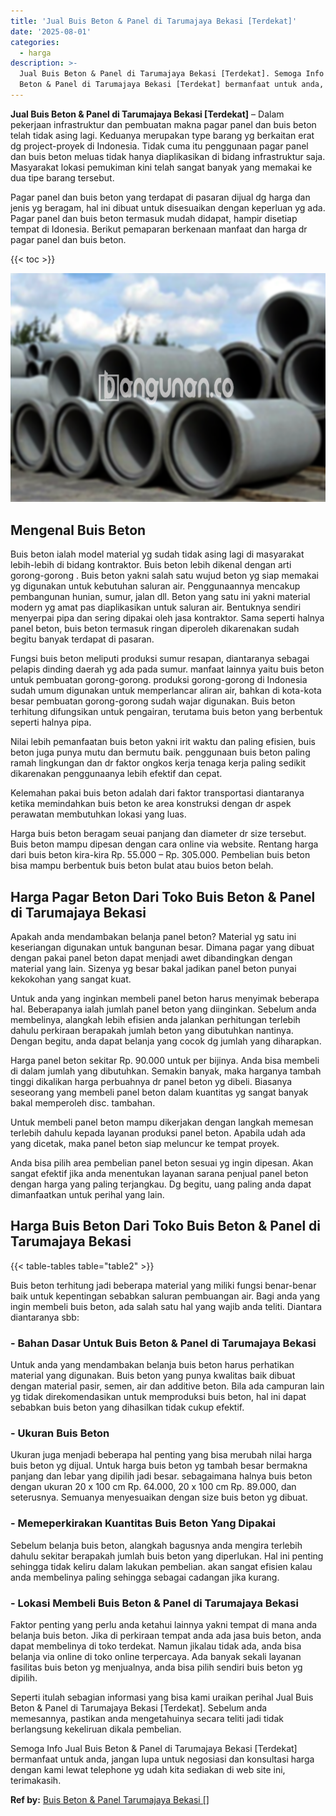 ```yaml
---
title: 'Jual Buis Beton & Panel di Tarumajaya Bekasi [Terdekat]'
date: '2025-08-01'
categories:
  - harga
description: >-
  Jual Buis Beton & Panel di Tarumajaya Bekasi [Terdekat]. Semoga Info Jual Buis
  Beton & Panel di Tarumajaya Bekasi [Terdekat] bermanfaat untuk anda, jangan...
---
```


**Jual Buis Beton & Panel di Tarumajaya Bekasi \[Terdekat\]** – Dalam pekerjaan infrastruktur dan pembuatan makna pagar panel dan buis beton telah tidak asing lagi. Keduanya merupakan type barang yg berkaitan erat dg project-proyek di Indonesia. Tidak cuma itu penggunaan pagar panel dan buis beton meluas tidak hanya diaplikasikan di bidang infrastruktur saja. Masyarakat lokasi pemukiman kini telah sangat banyak yang memakai ke dua tipe barang tersebut.

Pagar panel dan buis beton yang terdapat di pasaran dijual dg harga dan jenis yg beragam, hal ini dibuat untuk disesuaikan dengan keperluan yg ada. Pagar panel dan buis beton termasuk mudah didapat, hampir disetiap tempat di Idonesia. Berikut pemaparan berkenaan manfaat dan harga dr pagar panel dan buis beton.

{{< toc >}}

![Jual Buis Beton & Panel di Tarumajaya Bekasi [Terdekat]](/images/jual-panel-buis-beton-murah-36.png)

## Mengenal Buis Beton

Buis beton ialah model material yg sudah tidak asing lagi di masyarakat lebih-lebih di bidang kontraktor. Buis beton lebih dikenal dengan arti gorong-gorong . Buis beton yakni salah satu wujud beton yg siap memakai yg digunakan untuk kebutuhan saluran air. Penggunaannya mencakup pembangunan hunian, sumur, jalan dll. Beton yang satu ini yakni material modern yg amat pas diaplikasikan untuk saluran air. Bentuknya sendiri menyerpai pipa dan sering dipakai oleh jasa kontraktor. Sama seperti halnya panel beton, buis beton termasuk ringan diperoleh dikarenakan sudah begitu banyak terdapat di pasaran.

Fungsi buis beton meliputi produksi sumur resapan, diantaranya sebagai pelapis dinding daerah yg ada pada sumur. manfaat lainnya yaitu buis beton untuk pembuatan gorong-gorong. produksi gorong-gorong di Indonesia sudah umum digunakan untuk memperlancar aliran air, bahkan di kota-kota besar pembuatan gorong-gorong sudah wajar digunakan. Buis beton terhitung difungsikan untuk pengairan, terutama buis beton yang berbentuk seperti halnya pipa.

Nilai lebih pemanfaatan buis beton yakni irit waktu dan paling efisien, buis beton juga punya mutu dan bermutu baik. penggunaan buis beton paling ramah lingkungan dan dr faktor ongkos kerja tenaga kerja paling sedikit dikarenakan penggunaanya lebih efektif dan cepat.

Kelemahan pakai buis beton adalah dari faktor transportasi diantaranya ketika memindahkan buis beton ke area konstruksi dengan dr aspek perawatan membutuhkan lokasi yang luas.

Harga buis beton beragam seuai panjang dan diameter dr size tersebut. Buis beton mampu dipesan dengan cara online via website. Rentang harga dari buis beton kira-kira Rp. 55.000 – Rp. 305.000. Pembelian buis beton bisa mampu berbentuk buis beton bulat atau buios beton belah.

## Harga Pagar Beton Dari Toko Buis Beton & Panel di Tarumajaya Bekasi

Apakah anda mendambakan belanja panel beton? Material yg satu ini keseriangan digunakan untuk bangunan besar. Dimana pagar yang dibuat dengan pakai panel beton dapat menjadi awet dibandingkan dengan material yang lain. Sizenya yg besar bakal jadikan panel beton punyai kekokohan yang sangat kuat.

Untuk anda yang inginkan membeli panel beton harus menyimak beberapa hal. Beberapanya ialah jumlah panel beton yang diinginkan. Sebelum anda membelinya, alangkah lebih efisien anda jalankan perhitungan terlebih dahulu perkiraan berapakah jumlah beton yang dibutuhkan nantinya. Dengan begitu, anda dapat belanja yang cocok dg jumlah yang diharapkan.

Harga panel beton sekitar Rp. 90.000 untuk per bijinya. Anda bisa membeli di dalam jumlah yang dibutuhkan. Semakin banyak, maka harganya tambah tinggi dikalikan harga perbuahnya dr panel beton yg dibeli. Biasanya seseorang yang membeli panel beton dalam kuantitas yg sangat banyak bakal memperoleh disc. tambahan.

Untuk membeli panel beton mampu dikerjakan dengan langkah memesan terlebih dahulu kepada layanan produksi panel beton. Apabila udah ada yang dicetak, maka panel beton siap meluncur ke tempat proyek.

Anda bisa pilih area pembelian panel beton sesuai yg ingin dipesan. Akan sangat efektif jika anda menentukan layanan sarana penjual panel beton dengan harga yang paling terjangkau. Dg begitu, uang paling anda dapat dimanfaatkan untuk perihal yang lain.

## Harga Buis Beton Dari Toko Buis Beton & Panel di Tarumajaya Bekasi

{{< table-tables table="table2" >}}

Buis beton terhitung jadi beberapa material yang miliki fungsi benar-benar baik untuk kepentingan sebabkan saluran pembuangan air. Bagi anda yang ingin membeli buis beton, ada salah satu hal yang wajib anda teliti. Diantara diantaranya sbb:

### \- Bahan Dasar Untuk Buis Beton & Panel di Tarumajaya Bekasi

Untuk anda yang mendambakan belanja buis beton harus perhatikan material yang digunakan. Buis beton yang punya kwalitas baik dibuat dengan material pasir, semen, air dan additive beton. Bila ada campuran lain yg tidak direkomendasikan untuk memproduksi buis beton, hal ini dapat sebabkan buis beton yang dihasilkan tidak cukup efektif.

### \- Ukuran Buis Beton

Ukuran juga menjadi beberapa hal penting yang bisa merubah nilai harga buis beton yg dijual. Untuk harga buis beton yg tambah besar bermakna panjang dan lebar yang dipilih jadi besar. sebagaimana halnya buis beton dengan ukuran 20 x 100 cm Rp. 64.000, 20 x 100 cm Rp. 89.000, dan seterusnya. Semuanya menyesuaikan dengan size buis beton yg dibuat.

### \- Memeperkirakan Kuantitas Buis Beton Yang Dipakai

Sebelum belanja buis beton, alangkah bagusnya anda mengira terlebih dahulu sekitar berapakah jumlah buis beton yang diperlukan. Hal ini penting sehingga tidak keliru dalam lakukan pembelian. akan sangat efisien kalau anda membelinya paling sehingga sebagai cadangan jika kurang.

### \- Lokasi Membeli Buis Beton & Panel di Tarumajaya Bekasi

Faktor penting yang perlu anda ketahui lainnya yakni tempat di mana anda belanja buis beton. Jika di perkiraan tempat anda ada jasa buis beton, anda dapat membelinya di toko terdekat. Namun jikalau tidak ada, anda bisa belanja via online di toko online terpercaya. Ada banyak sekali layanan fasilitas buis beton yg menjualnya, anda bisa pilih sendiri buis beton yg dipilih.

Seperti itulah sebagian informasi yang bisa kami uraikan perihal Jual Buis Beton & Panel di Tarumajaya Bekasi \[Terdekat\]. Sebelum anda memesannya, pastikan anda mengetahuinya secara teliti jadi tidak berlangsung kekeliruan dikala pembelian.

Semoga Info Jual Buis Beton & Panel di Tarumajaya Bekasi \[Terdekat\] bermanfaat untuk anda, jangan lupa untuk negosiasi dan konsultasi harga dengan kami lewat telephone yg udah kita sediakan di web site ini, terimakasih.

**Ref by:** [Buis Beton & Panel Tarumajaya Bekasi []](https://id.wikipedia.org/wiki/Buis)
